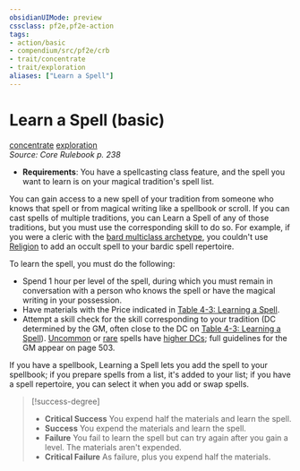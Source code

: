 ```yaml
---
obsidianUIMode: preview
cssclass: pf2e,pf2e-action
tags:
- action/basic
- compendium/src/pf2e/crb
- trait/concentrate
- trait/exploration
aliases: ["Learn a Spell"]
---
```

# Learn a Spell (basic)
[concentrate](/rules/traits/concentrate.md)  [exploration](/rules/traits/exploration.md)  
*Source: Core Rulebook p. 238*  


- **Requirements**: You have a spellcasting class feature, and the spell you want to learn is on your magical tradition's spell list.

You can gain access to a new spell of your tradition from someone who knows that spell or from magical writing like a spellbook or scroll. If you can cast spells of multiple traditions, you can Learn a Spell of any of those traditions, but you must use the corresponding skill to do so. For example, if you were a cleric with the [bard multiclass archetype](../../TTRPGShare_Community_Vaults/Pathfinder_2E/character/archetypes/bard.md), you couldn't use [Religion](/compendium/skills.md#Religion) to add an occult spell to your bardic spell repertoire.

To learn the spell, you must do the following:

- Spend 1 hour per level of the spell, during which you must remain in conversation with a person who knows the spell or have the magical writing in your possession.
- Have materials with the Price indicated in [Table 4-3: Learning a Spell](/rules/tables/learning-a-spell.md).
- Attempt a skill check for the skill corresponding to your tradition (DC determined by the GM, often close to the DC on [Table 4-3: Learning a Spell](/rules/tables/learning-a-spell.md)). [Uncommon](/rules/traits/uncommon.md) or [rare](/rules/traits/rare.md) spells have [higher DCs](/rules/tables/dc-adjustments.md); full guidelines for the GM appear on page 503.

If you have a spellbook, Learning a Spell lets you add the spell to your spellbook; if you prepare spells from a list, it's added to your list; if you have a spell repertoire, you can select it when you add or swap spells.

> [!success-degree] 
> - **Critical Success** You expend half the materials and learn the spell.
> - **Success** You expend the materials and learn the spell.
> - **Failure** You fail to learn the spell but can try again after you gain a level. The materials aren't expended.
> - **Critical Failure** As failure, plus you expend half the materials.